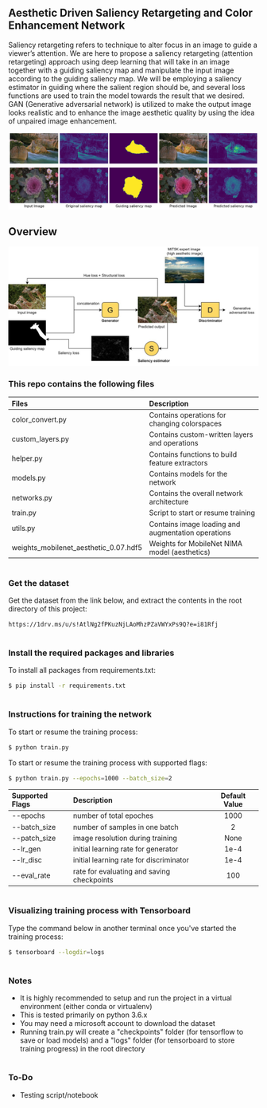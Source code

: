 ## Aesthetic Driven Saliency Retargeting and Color Enhancement Network

Saliency retargeting refers to technique to alter focus in an image to guide a viewer’s attention. We are here to propose a saliency retargeting (attention retargeting) approach using deep learning that will take in an image together with a guiding saliency map and manipulate the input image according to the guiding saliency map. We will be employing a saliency estimator in guiding where the salient region should be, and several loss functions are used to train the model towards the result that we desired. GAN (Generative adversarial network) is utilized to make the output image looks realistic and to enhance the image aesthetic quality by using the idea of unpaired image enhancement.

![](figures/output_1.png)
![](figures/output_2.png)
## Overview
![](figures/network_architecture.jpg)
### This repo contains the following files
| Files                                     | Description | 
| :-----                                    | :-----                                             | 
| color_convert&#46;py                      | Contains operations for changing colorspaces       | 
| custom_layers&#46;py                      | Contains custom-written layers and operations      |  
| helper&#46;py                             | Contains functions to build feature extractors     | 
| models&#46;py                             | Contains models for the network                    | 
| networks&#46;py                           | Contains the overall network architecture          | 
| train&#46;py                              | Script to start or resume training                 | 
| utils&#46;py                              | Contains image loading and augmentation operations | 
| weights_mobilenet_aesthetic_0.07&#46;hdf5 | Weights for MobileNet NIMA model (aesthetics)      | 
#
### Get the dataset
Get the dataset from the link below, and extract the contents in the root directory of this project:
```sh
https://1drv.ms/u/s!AtlNg2fPKuzNjLAoMhzPZaVWYxPs9Q?e=i81Rfj
```
#
### Install the required packages and libraries
To install all packages from requirements&#46;txt:
```sh
$ pip install -r requirements.txt
```
#
### Instructions for training the network
To start or resume the training process:
```sh
$ python train.py
```
To start or resume the training process with supported flags:
```sh
$ python train.py --epochs=1000 --batch_size=2
```
| Supported Flags | Description | Default Value |
| :-----          | :-----                                        | :------: |
| --epochs        | number of total epoches                       | 1000     |  
| --batch_size    | number of samples in one batch                | 2        |    
| --patch_size    | image resolution during training              | None     |  
| --lr_gen        | initial learning rate for generator           | 1e-4     | 
| --lr_disc       | initial learning rate for discriminator       | 1e-4     | 
| --eval_rate     | rate for evaluating and saving checkpoints    | 100      |  
#
### Visualizing training process with Tensorboard
Type the command below in another terminal once you've started the training process:
```sh
$ tensorboard --logdir=logs
```
#
### Notes
- It is highly recommended to setup and run the project in a virtual environment (either conda or virtualenv)
- This is tested primarily on python 3.6.x
- You may need a microsoft account to download the dataset 
- Running train&#46;py will create a "checkpoints" folder (for tensorflow to save or load models) and a "logs" folder (for tensorboard to store training progress) in the root directory
#
### To-Do
- Testing script/notebook

